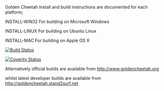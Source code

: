 Golden Cheetah install and build instructions are documented
for each platform;

INSTALL-WIN32   For building on Microsoft Windows

INSTALL-LINUX   For building on Ubuntu Linux

INSTALL-MAC     For building on Apple OS X


[![Build Status](https://travis-ci.org/GoldenCheetah/GoldenCheetah.svg?branch=master)](https://travis-ci.org/GoldenCheetah/GoldenCheetah)

[![Coverity Status](https://scan.coverity.com/projects/7503/badge.svg)](https://scan.coverity.com/projects/goldencheetah-goldencheetah)

Alternatively official builds are available from http://www.goldencheetah.org

whilst latest developer builds are available from http://goldencheetah.stand2surf.net
